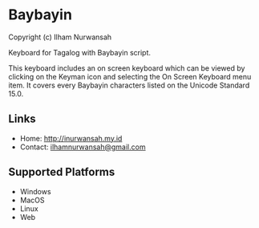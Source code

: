 Baybayin
=====================
Copyright (c) Ilham Nurwansah

Keyboard for Tagalog with Baybayin script.

This keyboard includes an on screen keyboard which can be viewed by clicking on the Keyman icon and selecting the On Screen Keyboard menu item. It covers every Baybayin characters listed on the Unicode Standard 15.0.


Links
-----
* Home: http://inurwansah.my.id
* Contact: ilhamnurwansah@gmail.com

Supported Platforms
-------------------
 * Windows
 * MacOS
 * Linux
 * Web
